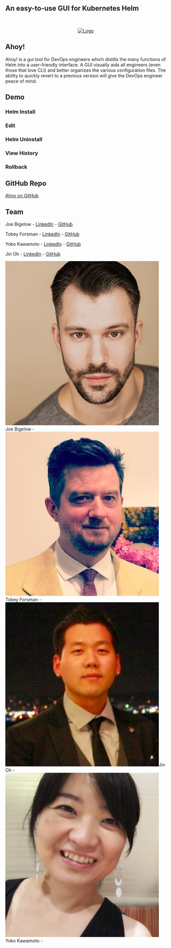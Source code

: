 ## An easy-to-use GUI for Kubernetes Helm
<!-- PROJECT LOGO -->
<br />
<p align="center">
  <a href="https://github.com/oslabs-beta/Ahoy">
    <img src="https://user-images.githubusercontent.com/65692508/115466796-68a29400-a1e5-11eb-8ceb-4d0e04d2450e.png" alt="Logo" width="200" height="200">
  </a>
</p>

## Ahoy!

Ahoy! is a gui tool for DevOps engineers which distills the many functions of Helm into a user-friendly interface.
A GUI visually aids all engineers (even those that love CLI) and better organizes the various configuration files.
The ability to quickly revert to a previous version will give the DevOps engineer peace of mind.

## Demo

### Helm Install


### Edit

### Helm Uninstall

### View History

### Rollback



## GitHub Repo

[Ahoy on GitHub](https://github.com/oslabs-beta/Ahoy)


## Team

Joe Bigelow - [LinkedIn](https://www.linkedin.com/in/joe-bigelow/) - [GitHub](https://github.com/lilbigs2001)

Tobey Forsman - [LinkedIn](https://www.linkedin.com/in/tobeyforsman/) - [GitHub](https://github.com/yebot)

Yoko Kawamoto - [LinkedIn](https://www.linkedin.com/in/yoko-kawamoto/) - [GitHub](https://github.com/libero-yoko)

Jin Oh - [LinkedIn](https://www.linkedin.com/in/jintoh613/) - [GitHub](https://github.com/ohjintech)



<div class="flex-container">
   <div class="flex-items"><img class="profile" src = "./assets/images/joe.jpg" alt="joe" /> Joe Bigelow -</div>
   <div class="flex-items"><img class="profile" src = "./assets/images/tobey.jpg" alt="tobey" />Tobey Forsman -  </div>
   <div class="flex-items"><img class="profile" src = "./assets/images/jin.jpg" alt="jin" />Jin Oh -</div>
   <div class="flex-items"><img class="profile" src = "./assets/images/yoko.jpg" alt="yoko" />Yoko Kawamoto - </div>
</div>

